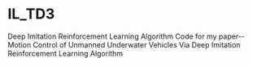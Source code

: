 # IL_TD3
Deep Imitation Reinforcement Learning Algorithm
Code for my paper--Motion Control of Unmanned Underwater Vehicles Via Deep Imitation Reinforcement Learning Algorithm
